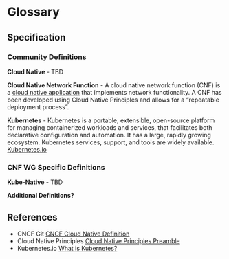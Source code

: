 # Glossary

## Specification

### Community Definitions

**Cloud Native** - TBD

**Cloud Native Network Function** - A cloud native network function (CNF) is a [cloud native application](https://github.com/cncf/glossary/blob/main/definitions/cloud_native_apps.md) that implements network functionality. A CNF has been developed using Cloud Native Principles and allows for a “repeatable deployment process”.

**Kubernetes** - Kubernetes is a portable, extensible, open-source platform for managing containerized workloads and services, that facilitates both declarative configuration and automation. It has a large, rapidly growing ecosystem. Kubernetes services, support, and tools are widely available. [Kubernetes.io](https://kubernetes.io/)

### CNF WG Specific Definitions

**Kube-Native** - TBD

**Additional Definitions?**

## References

* CNCF Git [CNCF Cloud Native Definition](https://github.com/cncf/toc/blob/main/DEFINITION.md)
* Cloud Native Principles [Cloud Native Principles Preamble](https://github.com/cloud-native-principles/cloud-native-principles/blob/master/cloud-native-networking-preamble.md)
* Kubernetes.io [What is Kubernetes?](https://kubernetes.io/docs/concepts/overview/what-is-kubernetes/)
